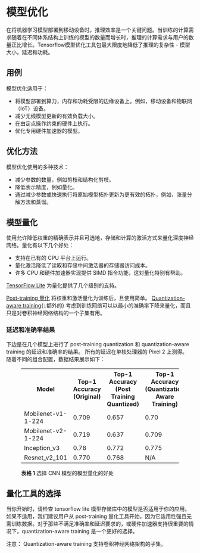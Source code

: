 # 模型优化

在将机器学习模型部署到移动设备时，推理效率是一个关键问题。当训练的计算需求随着在不同体系结构上训练的模型的数量而增长时，推理的计算需求与用户的数量正比增长。Tensorflow模型优化工具包最大限度地降低了推理的复杂性 - 模型大小，延迟和功耗。

## 用例

模型优化适用于：

- 将模型部署到算力，内存和功耗受限的边缘设备上。例如，移动设备和物联网（IoT）设备。
- 减少无线模型更新的有效负载大小。
- 在由定点操作约束的硬件上执行。
- 优化专用硬件加速器的模型。



## 优化方法

模型优化使用的多种技术：

- 减少参数的数量，例如剪枝和结构化剪枝。
- 降低表示精度，例如量化。
- 通过减少参数或快速执行将原始模型拓扑更新为更有效的拓扑，例如，张量分解方法和蒸馏。

## 模型量化

使用允许降低权重的精确表示并且可选地，存储和计算的激活方式来量化深度神经网络。量化有以下几个好处：

- 支持在已有的 CPU 平台上运行。
- 量化激活降低了读取和存储中间激活器的存储器访问成本。
- 许多 CPU 和硬件加速器实现提供 SIMD 指令功能，这对量化特别有帮助。

[TensorFlow Lite](../lite)  为量化提供了几个级别的支持。

[Post-training 量化](post_training_quantization.md) 将权重和激活量化为训练后，且使用简单。 [Quantization-aware training](https://github.com/tensorflow/tensorflow/blob/master/tensorflow/contrib/quantize/README.md){:.额外的} 考虑到训练网络可以以最小的准确率下降来量化，而且只是对卷积神经网络结构的一个子集有用。

### **延迟和准确率结果**

下边是在几个模型上进行了 post-training quantization 和 quantization-aware training 的延迟和准确率的结果。 所有的延迟在单核处理器的 Pixel 2 上测得。 随着不同的组合配置，数据结果展示如下：

<figure>
  <table>
    <tr>
      <th>Model</th>
      <th>Top-1 Accuracy (Original) </th>
      <th>Top-1 Accuracy (Post Training Quantized) </th>
      <th>Top-1 Accuracy (Quantization Aware Training) </th>
      <th>Latency (Original) (ms) </th>
      <th>Latency (Post Training Quantized) (ms) </th>
      <th>Latency (Quantization Aware Training) (ms) </th>
      <th> Size (Original) (MB)</th>
      <th> Size (Optimized) (MB)</th>
    </tr>
    <tr><td>Mobilenet-v1-1-224</td><td>0.709</td><td>0.657</td><td>0.70</td>
      <td>180</td><td>145</td><td>80.2</td><td>16.9</td><td>4.3</td></tr>
    <tr><td>Mobilenet-v2-1-224</td><td>0.719</td><td>0.637</td><td>0.709</td>
      <td>117</td><td>121</td><td>80.3</td><td>14</td><td>3.6</td></tr>
   <tr><td>Inception_v3</td><td>0.78</td><td>0.772</td><td>0.775</td>
      <td>1585</td><td>1187</td><td>637</td><td>95.7</td><td>23.9</td></tr>
   <tr><td>Resnet_v2_101</td><td>0.770</td><td>0.768</td><td>N/A</td>
      <td>3973</td><td>2868</td><td>N/A</td><td>178.3</td><td>44.9</td></tr>
 </table>
  <figcaption>
    <b>表格 1</b> 选择 CNN 模型的模型量化的好处
  </figcaption>
</figure>



## 量化工具的选择

当你开始时，请检查 tensorflow lite 模型存储库中的模型是否适用于你的应用。如果不适用，我们建议用户从 post-training 量化工具开始，因为它适用性强且无需训练数据。对于那些不满足准确率和延迟要求的，或硬件加速器支持很重要的情况下，quantization-aware training 是一个更好的选择。

注意： Quantization-aware training 支持卷积神经网络架构的子集。
